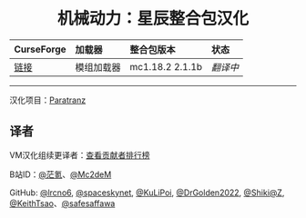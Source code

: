 <div align="center"> 
   <h1>机械动力：星辰整合包汉化</h1>
</div>

CurseForge|加载器|整合包版本|状态
:-|:-|:-|:-
[链接](https://www.curseforge.com/minecraft/modpacks/create-astral)|模组加载器|mc1.18.2 2.1.1b|*翻译中*|

---

汉化项目：[Paratranz](https://paratranz.cn/projects/11990)

## 译者

VM汉化组续更译者：[查看贡献者排行榜](https://paratranz.cn/projects/11990/leaderboard)

B站ID：[@茫氪](https://space.bilibili.com/560349507)、[@Mc2deM](https://space.bilibili.com/541937599)

GitHub: [@lrcno6](https://github.com/lrcno6), [@spaceskynet](https://github.com/spaceskynet), [@KuLiPoi](https://github.com/KuLiPoi), [@DrGolden2022](https://github.com/DrGolden2022), [@Shiki@Z](https://github.com/kressety), [@KeithTsao](https://github.com/KeithTsao)、[@safesaffawa](https://github.com/safesaffawa)
